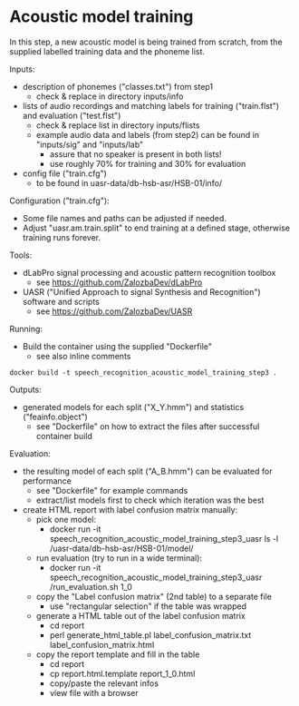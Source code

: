 # Acoustic model training

In this step, a new acoustic model is being trained from scratch, from the 
supplied labelled training data and the phoneme list.

Inputs:

* description of phonemes ("classes.txt") from step1
    * check & replace in directory inputs/info
* lists of audio recordings and matching labels for training ("train.flst") and evaluation ("test.flst")
    * check & replace list in directory inputs/flists
    * example audio data and labels (from step2) can be found in "inputs/sig" and "inputs/lab"
        * assure that no speaker is present in both lists!
        * use roughly 70% for training and 30% for evaluation
* config file ("train.cfg")
    * to be found in uasr-data/db-hsb-asr/HSB-01/info/

Configuration ("train.cfg"):

* Some file names and paths can be adjusted if needed.
* Adjust "uasr.am.train.split" to end training at a defined stage, otherwise training runs forever.

Tools:

* dLabPro signal processing and acoustic pattern recognition toolbox
    * see https://github.com/ZalozbaDev/dLabPro
* UASR ("Unified Approach to signal Synthesis and Recognition") software and scripts
    * see https://github.com/ZalozbaDev/UASR

Running:

* Build the container using the supplied "Dockerfile"
    * see also inline comments
    
```console
docker build -t speech_recognition_acoustic_model_training_step3 .
```

Outputs:

* generated models for each split ("X_Y.hmm") and statistics ("feainfo.object")
	* see "Dockerfile" on how to extract the files after successful container build

Evaluation:

* the resulting model of each split ("A_B.hmm") can be evaluated for performance
    * see "Dockerfile" for example commands
    * extract/list models first to check which iteration was the best
* create HTML report with label confusion matrix manually:
    * pick one model: 
        * docker run -it speech_recognition_acoustic_model_training_step3_uasr  ls -l /uasr-data/db-hsb-asr/HSB-01/model/
    * run evaluation (try to run in a wide terminal):
        * docker run -it speech_recognition_acoustic_model_training_step3_uasr  /run_evaluation.sh 1_0
    * copy the "Label confusion matrix" (2nd table) to a separate file
        * use "rectangular selection" if the table was wrapped
    * generate a HTML table out of the label confusion matrix
        * cd report
        * perl generate_html_table.pl label_confusion_matrix.txt label_confusion_matrix.html
    * copy the report template and fill in the table
        * cd report
        * cp report.html.template report_1_0.html
        * copy/paste the relevant infos
        * view file with a browser

